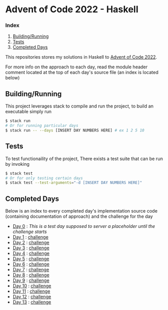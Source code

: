# Advent of Code 2022 - Haskell

### Index

1. [Building/Running](#Buidling/Running)
2. [Tests](#Tests)
3. [Completed Days](#Completed-Days)

This repositories stores my solutions in Haskell to [Advent of Code 2022](https://adventofcode.com/2022).

For more info on the approach to each day,
read the module header comment located at the top of each day's source file 
(an index is located below)


## Building/Running

This project leverages stack to compile and run the project, to build an executable simply run

```bash
$ stack run 
# Or for running particular days
$ stack run -- --days [INSERT DAY NUMBERS HERE] # ex 1 2 5 10
```

## Tests

To test functionaility of the project, There exists a test suite that can be run by invoking

```bash
$ stack test
# Or for only testing certain days
$ stack test --test-arguments="-d [INSERT DAY NUMBERS HERE]"
```

## Completed Days

Below is an index to every completed day's implementation source code (containing documentation of approach) and the challenge for the day

- [Day 0](src/Day00.hs) : *This is a test day supposed to server a placeholder until the challenge starts*
- [Day 1](src/Day01.hs) : [challenge](https://adventofcode.com/2022/day/1)
- [Day 2](src/Day02.hs) : [challenge](https://adventofcode.com/2022/day/2)
- [Day 3](src/Day03.hs) : [challenge](https://adventofcode.com/2022/day/3)
- [Day 4](src/Day04.hs) : [challenge](https://adventofcode.com/2022/day/4)
- [Day 5](src/Day05.hs) : [challenge](https://adventofcode.com/2022/day/5)
- [Day 6](src/Day06.hs) : [challenge](https://adventofcode.com/2022/day/6)
- [Day 7](src/Day07.hs) : [challenge](https://adventofcode.com/2022/day/7)
- [Day 8](src/Day08.hs) : [challenge](https://adventofcode.com/2022/day/8)
- [Day 9](src/Day09.hs) : [challenge](https://adventofcode.com/2022/day/9)
- [Day 10](src/Day10.hs) : [challenge](https://adventofcode.com/2022/day/10)
- [Day 11](src/Day11.hs) : [challenge](https://adventofcode.com/2022/day/11)
- [Day 12](src/Day12.hs) : [challenge](https://adventofcode.com/2022/day/12)
- [Day 13](src/Day13.hs) : [challenge](https://adventofcode.com/2022/day/13)

